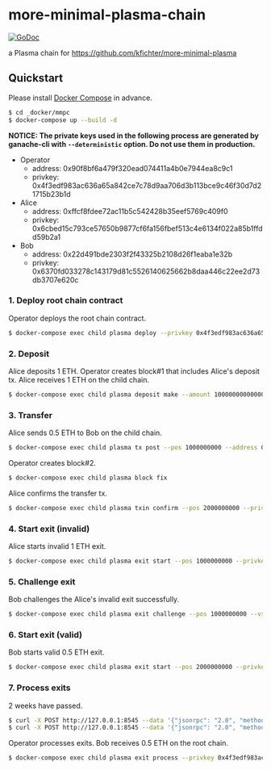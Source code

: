 # more-minimal-plasma-chain

[![GoDoc](https://godoc.org/github.com/m0t0k1ch1/more-minimal-plasma-chain?status.svg)](https://godoc.org/github.com/m0t0k1ch1/more-minimal-plasma-chain)

a Plasma chain for https://github.com/kfichter/more-minimal-plasma

## Quickstart

Please install [Docker Compose](https://docs.docker.com/compose/install) in advance.

``` sh
$ cd _docker/mmpc
$ docker-compose up --build -d
```

__NOTICE: The private keys used in the following process are generated by ganache-cli with `--deterministic` option. Do not use them in production.__

- Operator
  - address: 0x90f8bf6a479f320ead074411a4b0e7944ea8c9c1
  - privkey: 0x4f3edf983ac636a65a842ce7c78d9aa706d3b113bce9c46f30d7d21715b23b1d
- Alice
  - address: 0xffcf8fdee72ac11b5c542428b35eef5769c409f0
  - privkey: 0x6cbed15c793ce57650b9877cf6fa156fbef513c4e6134f022a85b1ffdd59b2a1
- Bob
  - address: 0x22d491bde2303f2f43325b2108d26f1eaba1e32b
  - privkey: 0x6370fd033278c143179d81c5526140625662b8daa446c22ee2d73db3707e620c

### 1. Deploy root chain contract

Operator deploys the root chain contract.

``` sh
$ docker-compose exec child plasma deploy --privkey 0x4f3edf983ac636a65a842ce7c78d9aa706d3b113bce9c46f30d7d21715b23b1d
```

### 2. Deposit

Alice deposits 1 ETH. Operator creates block#1 that includes Alice's deposit tx. Alice receives 1 ETH on the child chain.

``` sh
$ docker-compose exec child plasma deposit make --amount 1000000000000000000 --privkey 0x6cbed15c793ce57650b9877cf6fa156fbef513c4e6134f022a85b1ffdd59b2a1
```

### 3. Transfer

Alice sends 0.5 ETH to Bob on the child chain.

``` sh
$ docker-compose exec child plasma tx post --pos 1000000000 --address 0x22d491bde2303f2f43325b2108d26f1eaba1e32b --amount 500000000000000000 --privkey 0x6cbed15c793ce57650b9877cf6fa156fbef513c4e6134f022a85b1ffdd59b2a1
```

Operator creates block#2.

``` sh
$ docker-compose exec child plasma block fix
```

Alice confirms the transfer tx.

``` sh
$ docker-compose exec child plasma txin confirm --pos 2000000000 --privkey 0x6cbed15c793ce57650b9877cf6fa156fbef513c4e6134f022a85b1ffdd59b2a1
```

### 4. Start exit (invalid)

Alice starts invalid 1 ETH exit.

``` sh
$ docker-compose exec child plasma exit start --pos 1000000000 --privkey 0x6cbed15c793ce57650b9877cf6fa156fbef513c4e6134f022a85b1ffdd59b2a1
```

### 5. Challenge exit

Bob challenges the Alice's invalid exit successfully.

``` sh
$ docker-compose exec child plasma exit challenge --pos 1000000000 --vspos 2000000000 --privkey 0x6370fd033278c143179d81c5526140625662b8daa446c22ee2d73db3707e620c
```

### 6. Start exit (valid)

Bob starts valid 0.5 ETH exit.

``` sh
$ docker-compose exec child plasma exit start --pos 2000000000 --privkey 0x6370fd033278c143179d81c5526140625662b8daa446c22ee2d73db3707e620c
```

### 7. Process exits

2 weeks have passed.

``` sh
$ curl -X POST http://127.0.0.1:8545 --data '{"jsonrpc": "2.0", "method": "evm_increaseTime", "params": [1209600], "id": 0}'
$ curl -X POST http://127.0.0.1:8545 --data '{"jsonrpc": "2.0", "method": "evm_mine", "params": [], "id": 0}'
```

Operator processes exits. Bob receives 0.5 ETH on the root chain.

``` sh
$ docker-compose exec child plasma exit process --privkey 0x4f3edf983ac636a65a842ce7c78d9aa706d3b113bce9c46f30d7d21715b23b1d
```
